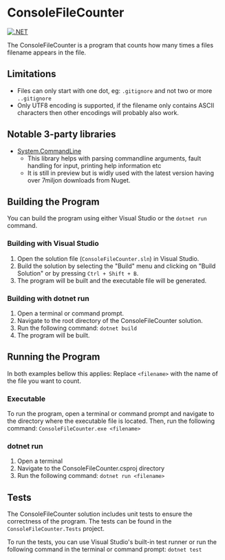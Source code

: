 # ConsoleFileCounter
[![.NET](https://github.com/SpaceOgre/ConsoleFileCounter/actions/workflows/dotnet.yml/badge.svg)](https://github.com/SpaceOgre/ConsoleFileCounter/actions/workflows/dotnet.yml)

The ConsoleFileCounter is a program that counts how many times a files filename appears in the file.

## Limitations
- Files can only start with one dot, eg: `.gitignore` and not two or more `..gitignore`
- Only UTF8 encoding is supported, if the filename only contains ASCII characters then other encodings will probably also work.

## Notable 3-party libraries
- [System.CommandLine](https://learn.microsoft.com/en-us/dotnet/standard/commandline/)
  - This library helps with parsing commandline arguments, fault handling for input, printing help information etc
  - It is still in preview but is widly used with the latest version having over 7miljon downloads from Nuget.

## Building the Program

You can build the program using either Visual Studio or the `dotnet run` command.

### Building with Visual Studio

1. Open the solution file (`ConsoleFileCounter.sln`) in Visual Studio.
2. Build the solution by selecting the "Build" menu and clicking on "Build Solution" or by pressing `Ctrl + Shift + B`.
3. The program will be built and the executable file will be generated.

### Building with dotnet run

1. Open a terminal or command prompt.
2. Navigate to the root directory of the ConsoleFileCounter solution.
3. Run the following command: `dotnet build`
4. The program will be built.

## Running the Program
In both examples bellow this applies:
Replace `<filename>` with the name of the file you want to count.

### Executable
To run the program, open a terminal or command prompt and navigate to the directory where the executable file is located. Then, run the following command:
`ConsoleFileCounter.exe <filename>`

### dotnet run
1. Open a terminal
2. Navigate to the ConsoleFileCounter.csproj directory
3. Run the following command: `dotnet run <filename>`

## Tests

The ConsoleFileCounter solution includes unit tests to ensure the correctness of the program. The tests can be found in the `ConsoleFileCounter.Tests` project.

To run the tests, you can use Visual Studio's built-in test runner or run the following command in the terminal or command prompt: `dotnet test`
